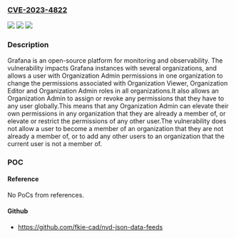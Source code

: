 ### [CVE-2023-4822](https://cve.mitre.org/cgi-bin/cvename.cgi?name=CVE-2023-4822)
![](https://img.shields.io/static/v1?label=Product&message=Grafana%20Enterprise&color=blue)
![](https://img.shields.io/static/v1?label=Version&message=8.0.0%3C%209.4.16%20&color=brighgreen)
![](https://img.shields.io/static/v1?label=Vulnerability&message=CWE-269&color=brighgreen)

### Description

Grafana is an open-source platform for monitoring and observability. The vulnerability impacts Grafana instances with several organizations, and allows a user with Organization Admin permissions in one organization to change the permissions associated with Organization Viewer, Organization Editor and Organization Admin roles in all organizations.It also allows an Organization Admin to assign or revoke any permissions that they have to any user globally.This means that any Organization Admin can elevate their own permissions in any organization that they are already a member of, or elevate or restrict the permissions of any other user.The vulnerability does not allow a user to become a member of an organization that they are not already a member of, or to add any other users to an organization that the current user is not a member of.

### POC

#### Reference
No PoCs from references.

#### Github
- https://github.com/fkie-cad/nvd-json-data-feeds

